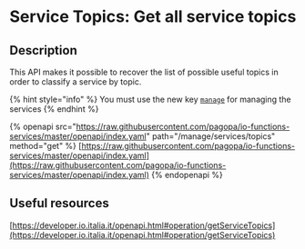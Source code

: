 # Service Topics: Get all service topics

## Description

This API makes it possible to recover the list of possible useful topics in order to classify a service by topic.

{% hint style="info" %} You must use the new key [`manage`](../../function/publish-a-service/manage-key/manage-key.md) for managing the services {% endhint %}

{% openapi src="https://raw.githubusercontent.com/pagopa/io-functions-services/master/openapi/index.yaml" path="/manage/services/topics" method="get" %} [https://raw.githubusercontent.com/pagopa/io-functions-services/master/openapi/index.yaml](https://raw.githubusercontent.com/pagopa/io-functions-services/master/openapi/index.yaml) {% endopenapi %}

## Useful resources <a href="#o8mmtd1j7fhx" id="o8mmtd1j7fhx"></a>

[https://developer.io.italia.it/openapi.html#operation/getServiceTopics](https://developer.io.italia.it/openapi.html#operation/getServiceTopics)